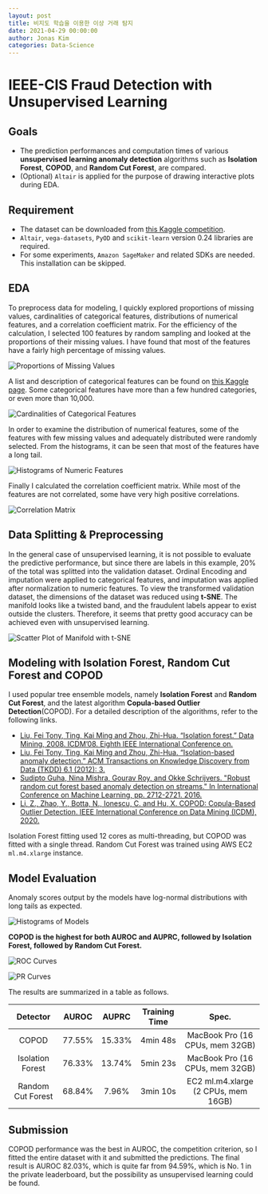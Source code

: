```yaml
---
layout: post
title: 비지도 학습을 이용한 이상 거래 탐지
date: 2021-04-29 00:00:00
author: Jonas Kim
categories: Data-Science
---  
```


# IEEE-CIS Fraud Detection with Unsupervised Learning
## Goals
* The prediction performances and computation times of various **unsupervised learning anomaly detection** algorithms such as **Isolation Forest**, **COPOD**, and **Random Cut Forest**, are compared.
* (Optional) `Altair` is applied for the purpose of drawing interactive plots during EDA.
  
## Requirement
* The dataset can be downloaded from [this Kaggle competition](https://www.kaggle.com/c/ieee-fraud-detection/).
* `Altair`, `vega-datasets`, `PyOD` and `scikit-learn` version 0.24 libraries are required. 
* For some experiments, `Amazon SageMaker` and related SDKs are needed. This installation can be skipped.
  
## EDA
To preprocess data for modeling, I quickly explored proportions of missing values, cardinalities of categorical features, distributions of numerical features, and a correlation coefficient matrix. For the efficiency of the calculation, I selected 100 features by random sampling and looked at the proportions of their missing values. I have found that most of the features have a fairly high percentage of missing values.
  
![Proportions of Missing Values](https://aldente0630.github.io/assets/fraud_detection_with_unsupervised_learning1.svg)
  
A list and description of categorical features can be found on [this Kaggle page](https://www.kaggle.com/c/ieee-fraud-detection/data). Some categorical features have more than a few hundred categories, or even more than 10,000.

![Cardinalities of Categorical Features](https://aldente0630.github.io/assets/fraud_detection_with_unsupervised_learning2.svg)
  
In order to examine the distribution of numerical features, some of the features with few missing values and adequately distributed were randomly selected. From the histograms, it can be seen that most of the features have a long tail.

![Histograms of Numeric Features](https://aldente0630.github.io/assets/fraud_detection_with_unsupervised_learning3.svg)  
  
Finally I calculated the correlation coefficient matrix. While most of the features are not correlated, some have very high positive correlations.

![Correlation Matrix](https://aldente0630.github.io/assets/fraud_detection_with_unsupervised_learning4.svg)

## Data Splitting & Preprocessing
In the general case of unsupervised learning, it is not possible to evaluate the predictive performance, but since there are labels in this example, 20% of the total was splitted into the validation dataset. Ordinal Encoding and imputation were applied to categorical features, and imputation was applied after normalization to numeric features. To view the transformed validation dataset, the dimensions of the dataset was reduced using **t-SNE**. The manifold looks like a twisted band, and the fraudulent labels appear to exist outside the clusters. Therefore, it seems that pretty good accuracy can be achieved even with unsupervised learning.
  
![Scatter Plot of Manifold with t-SNE](https://aldente0630.github.io/assets/fraud_detection_with_unsupervised_learning5.svg)

## Modeling with Isolation Forest, Random Cut Forest and COPOD
I used popular tree ensemble models, namely **Isolation Forest** and **Random Cut Forest**, and the latest algorithm **Copula-based Outlier Detection**(COPOD). For a detailed description of the algorithms, refer to the following links.
* [Liu, Fei Tony, Ting, Kai Ming and Zhou, Zhi-Hua. “Isolation forest.” Data Mining, 2008. ICDM’08. Eighth IEEE International Conference on.](https://cs.nju.edu.cn/zhouzh/zhouzh.files/publication/icdm08b.pdf?q=isolation-forest)
* [Liu, Fei Tony, Ting, Kai Ming and Zhou, Zhi-Hua. “Isolation-based anomaly detection.” ACM Transactions on Knowledge Discovery from Data (TKDD) 6.1 (2012): 3.](https://cs.nju.edu.cn/zhouzh/zhouzh.files/publication/tkdd11.pdf)
* [Sudipto Guha, Nina Mishra, Gourav Roy, and Okke Schrijvers. "Robust random cut forest based anomaly detection on streams." In International Conference on Machine Learning, pp. 2712-2721. 2016. ](http://proceedings.mlr.press/v48/guha16.pdf)
* [Li, Z., Zhao, Y., Botta, N., Ionescu, C. and Hu, X. COPOD: Copula-Based Outlier Detection. IEEE International Conference on Data Mining (ICDM), 2020.](https://arxiv.org/pdf/2009.09463.pdf)
  
Isolation Forest fitting used 12 cores as multi-threading, but COPOD was fitted with a single thread. Random Cut Forest was trained using AWS EC2 `ml.m4.xlarge` instance.
 
## Model Evaluation
Anomaly scores output by the models have log-normal distributions with long tails as expected.
  
![Histograms of Models](https://aldente0630.github.io/assets/fraud_detection_with_unsupervised_learning6.svg)
  
**COPOD is the highest for both AUROC and AUPRC, followed by Isolation Forest, followed by Random Cut Forest.**
  
![ROC Curves](https://aldente0630.github.io/assets/fraud_detection_with_unsupervised_learning7.svg)
  
![PR Curves](https://aldente0630.github.io/assets/fraud_detection_with_unsupervised_learning8.svg)
  
The results are summarized in a table as follows.
  
|Detector|AUROC|AUPRC|Training Time|Spec.|
|:------:|:---:|:---:|:---:|:---:|
|COPOD|77.55%|15.33%|4min 48s|MacBook Pro (16 CPUs, mem 32GB)|
|Isolation Forest|76.33%|13.74%|5min 23s|MacBook Pro (16 CPUs, mem 32GB)|
|Random Cut Forest|68.84%|7.96%|3min 10s|EC2 ml.m4.xlarge (2 CPUs, mem 16GB)|

## Submission
COPOD performance was the best in AUROC, the competition criterion, so I fitted the entire dataset with it and submitted the predictions. The final result is AUROC 82.03%, which is quite far from 94.59%, which is No. 1 in the private leaderboard, but the possibility as unsupervised learning could be found.
